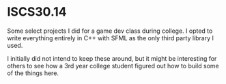 # ISCS30.14

Some select projects I did for a game dev class during college. I opted to write everything entirely in C++ with SFML as the only third party library I used.

I initially did not intend to keep these around, but it might be interesting for others to see how a 3rd year college student figured out how to build some of the things here.
